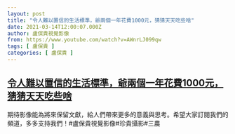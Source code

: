 ```yaml
---
layout: post
title: "令人難以置信的生活標準，爺兩個一年花費1000元，猜猜天天吃些啥"
date: 2021-03-14T12:00:07.000Z
author: 盧保貴視覺影像
from: https://www.youtube.com/watch?v=AWnrLJ099qw
tags: [ 盧保貴 ]
categories: [ 盧保貴 ]
---
```

<!--1615723207000-->
[令人難以置信的生活標準，爺兩個一年花費1000元，猜猜天天吃些啥](https://www.youtube.com/watch?v=AWnrLJ099qw)
------

<div>
期待影像能為將來保留文獻，給人們帶來更多的意義與思考。希望大家訂閱我們的頻道，多多支持我們！#盧保貴視覺影像#珍貴攝影#三農
</div>
